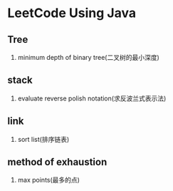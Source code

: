 # LeetCode Using Java

## Tree
<ol>
    <li>minimum depth of binary tree(二叉树的最小深度)</li>
</ol>

## stack
<ol>
    <li>evaluate reverse polish notation(求反波兰式表示法)</li>
</ol>

## link
<ol>
    <li>sort list(排序链表)</li>
</ol>

## method of exhaustion 
<ol>
    <li>max points(最多的点)</li>
</ol>